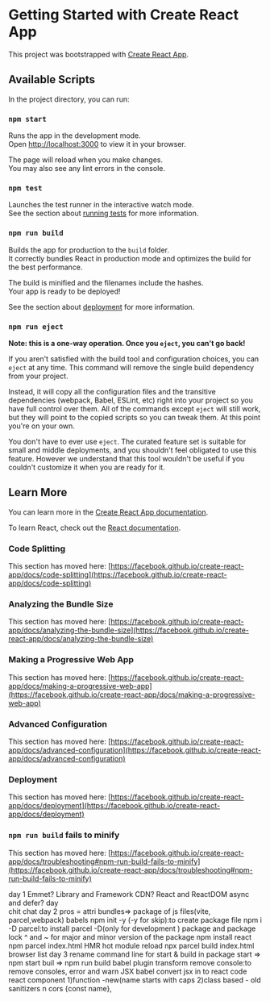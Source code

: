 # Getting Started with Create React App

This project was bootstrapped with [Create React App](https://github.com/facebook/create-react-app).

## Available Scripts

In the project directory, you can run:

### `npm start`

Runs the app in the development mode.\
Open [http://localhost:3000](http://localhost:3000) to view it in your browser.

The page will reload when you make changes.\
You may also see any lint errors in the console.

### `npm test`

Launches the test runner in the interactive watch mode.\
See the section about [running tests](https://facebook.github.io/create-react-app/docs/running-tests) for more information.

### `npm run build`

Builds the app for production to the `build` folder.\
It correctly bundles React in production mode and optimizes the build for the best performance.

The build is minified and the filenames include the hashes.\
Your app is ready to be deployed!

See the section about [deployment](https://facebook.github.io/create-react-app/docs/deployment) for more information.

### `npm run eject`

**Note: this is a one-way operation. Once you `eject`, you can't go back!**

If you aren't satisfied with the build tool and configuration choices, you can `eject` at any time. This command will remove the single build dependency from your project.

Instead, it will copy all the configuration files and the transitive dependencies (webpack, Babel, ESLint, etc) right into your project so you have full control over them. All of the commands except `eject` will still work, but they will point to the copied scripts so you can tweak them. At this point you're on your own.

You don't have to ever use `eject`. The curated feature set is suitable for small and middle deployments, and you shouldn't feel obligated to use this feature. However we understand that this tool wouldn't be useful if you couldn't customize it when you are ready for it.

## Learn More

You can learn more in the [Create React App documentation](https://facebook.github.io/create-react-app/docs/getting-started).

To learn React, check out the [React documentation](https://reactjs.org/).

### Code Splitting

This section has moved here: [https://facebook.github.io/create-react-app/docs/code-splitting](https://facebook.github.io/create-react-app/docs/code-splitting)

### Analyzing the Bundle Size

This section has moved here: [https://facebook.github.io/create-react-app/docs/analyzing-the-bundle-size](https://facebook.github.io/create-react-app/docs/analyzing-the-bundle-size)

### Making a Progressive Web App

This section has moved here: [https://facebook.github.io/create-react-app/docs/making-a-progressive-web-app](https://facebook.github.io/create-react-app/docs/making-a-progressive-web-app)

### Advanced Configuration

This section has moved here: [https://facebook.github.io/create-react-app/docs/advanced-configuration](https://facebook.github.io/create-react-app/docs/advanced-configuration)

### Deployment

This section has moved here: [https://facebook.github.io/create-react-app/docs/deployment](https://facebook.github.io/create-react-app/docs/deployment)

### `npm run build` fails to minify

This section has moved here: [https://facebook.github.io/create-react-app/docs/troubleshooting#npm-run-build-fails-to-minify](https://facebook.github.io/create-react-app/docs/troubleshooting#npm-run-build-fails-to-minify)



day 1
Emmet?
Library and Framework
CDN?
React and ReactDOM
async and defer?
day  
chit chat
day 2
pros = attri
bundles=> package of js files(vite, parcel,webpack) babels
npm init -y (-y for skip):to create package file
npm i -D parcel:to install parcel -D(only for development )
package and package lock
^ and ~ for major and minor version of the package
npm install react
npm parcel index.html
HMR hot module reload
npx parcel build index.html
browser list
day 3
rename command line for start & build in package
start => npm start
buil => npm run build
babel plugin transform remove console:to remove consoles, error and warn
JSX
babel convert jsx in to react code
react component
1)function -new(name starts with caps
2)class based - old
sanitizers n cors
{const name},

<title/> companent composition :nested components
,{abs()}
day 4
react.fragment or <> :to remove extra div
jSX will be having only on parent
jsx<div style={style const name}>
css from inline and from class
config driven UI
optional chaning ?
prop
destructing of obj
spread operate
use map for for loop
reconcilation or virtual dom or key( diff algo to div from div)
day 5
named import{}, default import
usestate
const [search ,setSearch]=usestate("KFC")
day 6
useeffect(()=>{}[])==> [] is dependent array
cross chrome to call api from local host CORS
shimmer effect
condintion redering
early return
day 7
useeffect(()=>{}, empty) call every time
useeffect(()=>{}, [])only once after render
useeffect(()=>{}, [text]) depend on text
dont create component inside component
never use usestate inside if else for
dont call usestate outside function
form(formik package)
routing = react routing npm
creatBrowserRouter, RouterProvider
userouteerror(hook) for error
routing(client routing , server routing)
link from react-dom for router
outlet for the body loading in page apart from header and footer
dynamic routing useParam to read url
day 8 class component
nested route
use child com from nested route
1.funtional component
2.Class based component(class profile)
render()
constructor(prop)
super(prop)
this.state and this.setstate
life cycle
construct,render,componentdidmount(api call)
render phase
commit phase
componentDidMount
componentDidUpdate
componentWillUnmount
clear setTimeout
return() in useEffect to unmount
day 9 custome hook,lazy loading
create custome hook
is online window online event
lazzy loading=>lazy(), <suspense fallback={shimmer}/>(to wait until to load)
day 10 @12'o start Tailwind CSS
works with classname
tailwindcss inteligence
[20] for dyamic values
media query
sm:bg-clo red
day 11
Accordion example(read this again)
react dev tool(compound , profile)
Props drilling ( passing props from parent=> child=>grand child=> great grand child)
lifting the state up(maintaining the state of children from the parent)
(2:08:00)
React context:(behavior subject) (to pass data from 1 com to another other comp)
creatContext file(to creat context), useContext(to use )
<userContext.comsumer>in class component we ll use context as component
<userContext.Provider>
user.Context.display=""
day 12 Redux toolkit(big {})
UI layer and data layer
store(only on instance for entire app but multiple slice)
cant change store directly call the function(reducer)
dispatch an action=>call reducer fn => it updates the slice redux store 
selector(subscribe) to read the store
npm @reduxjs/toolkit 
npm react-redux(bridge react and redux)
to create store= configureStore({})
App.js <provider store={storeName} >(to map our stope to app)
creatSlice
export default sliceName.reducer
connect store to component{useSelector}
dispact(additem(data))

day 13 React testing library

day 14 Machine coding(youtube)
	Requirment
		feature to ask
		tech stack(UI layer and data layer)
			redux
			tailwind
			form 
			router
			bundler
			jest testing
	layout
create -> npx create-react-app project_Name 
run -> npm start
install tailwind -> npm i -D tailwindcss
add tailwind css -> npx tailwindcss init -> creates tailwind config file
in app.css-> remove old code and add @tailwind base, component and utility
rafce -> to create default code
create component of head, body, side bar
redux store => npm i @reduxjs/toolkit, npm i react-redux
create store
Routing -> npm i react-router-dom 
create browser in app js and give router provider
higher order function=> takes component and return components
search - debouncing
cashe

Report web vitals- for data visualization

flex
react.fragment or <>
config driven UI
destruct of data
spread operate
reconcilation or virtual dom or key or diff algo and react fiber
react fiber is new reconcilation responsible for div
react context
Redux toolkit= tool
redux store